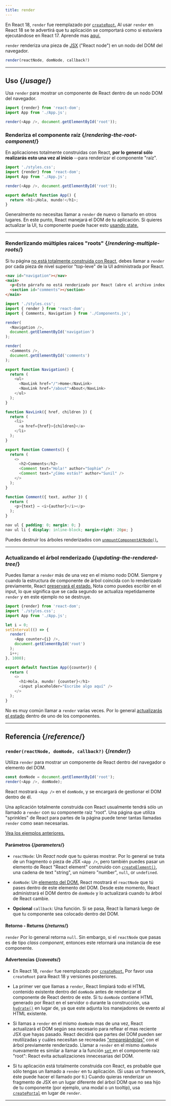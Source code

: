 ```yaml
---
title: render
---
```


<Pitfall>

En React 18, `render` fue reemplazado por [`createRoot`.](/apis/react-dom/client/createRoot) Al usar `render` en React 18 se te advertirá que tu aplicación se comportará como si estuviera ejecutándose en React 17. Aprende mas [aquí.](https://reactjs.org/blog/2022/03/08/react-18-upgrade-guide.html#updates-to-client-rendering-apis)

</Pitfall>


<Intro>

`render` renderiza una pieza de [JSX](/learn/writing-markup-with-jsx) ("React node") en un nodo del DOM del navegador.

```js
render(reactNode, domNode, callback?)
```

</Intro>

<InlineToc />

---

## Uso {/*usage*/}

Usa `render` para mostrar un <CodeStep step={1}>componente de React</CodeStep> dentro de un <CodeStep step={2}>nodo DOM del navegador</CodeStep>.

```js [[1, 4, "<App />"], [2, 4, "document.getElementById('root')"]]
import {render} from 'react-dom';
import App from './App.js';

render(<App />, document.getElementById('root'));
````

### Renderiza el componente raíz {/*rendering-the-root-component*/}

En aplicaciones totalmente construidas con React, **por lo general sólo realizarás esto una vez al inicio** --para renderizar el componente "raíz".

<Sandpack>

```js index.js active
import './styles.css';
import {render} from 'react-dom';
import App from './App.js';

render(<App />, document.getElementById('root'));
```

```js App.js
export default function App() {
  return <h1>¡Hola, mundo!</h1>;
}
```

</Sandpack>

Generalmente no necesitas llamar a `render` de nuevo o llamarlo en otros lugares. En este punto, React manejará el DOM de tu aplicación. Si quieres actualizar la UI, tu componente puede hacer esto [usando state.](/apis/react/useState)

---

### Renderlizando múltiples raices "roots"  {/*rendering-multiple-roots*/}

Si tu página [no está totalmente construida con React](/learn/add-react-to-a-website), debes llamar a `render` por cada pieza de nivel superior "top-leve" de la UI administrada por React.

<Sandpack>

```html public/index.html
<nav id="navigation"></nav>
<main>
  <p>Este párrafo no está renderizado por React (abre el archivo index.html para verificarlo).</p>
  <section id="comments"></section>
</main>
```

```js index.js active
import './styles.css';
import { render } from 'react-dom';
import { Comments, Navigation } from './Components.js';

render(
  <Navigation />,
  document.getElementById('navigation')
);

render(
  <Comments />,
  document.getElementById('comments')
);
```

```js Components.js
export function Navigation() {
  return (
    <ul>
      <NavLink href="/">Home</NavLink>
      <NavLink href="/about">About</NavLink>
    </ul>
  );
}

function NavLink({ href, children }) {
  return (
    <li>
      <a href={href}>{children}</a>
    </li>
  );
}

export function Comments() {
  return (
    <>
      <h2>Comments</h2>
      <Comment text="Hola!" author="Sophie" />
      <Comment text="¿Cómo estás?" author="Sunil" />
    </>
  );
}

function Comment({ text, author }) {
  return (
    <p>{text} — <i>{author}</i></p>
  );
}
```

```css
nav ul { padding: 0; margin: 0; }
nav ul li { display: inline-block; margin-right: 20px; }
```

</Sandpack>

Puedes destruir los árboles renderizados con [`unmountComponentAtNode()`.](/apis/react-dom/unmountComponentAtNode)

---

### Actualizando el árbol renderizado {/*updating-the-rendered-tree*/}

Puedes llamar a `render` más de una vez en el mismo nodo DOM. Siempre y cuando la estructura de componente de árbol coincida con lo renderizado previamente, React [preservará el estado.](/learn/preserving-and-resetting-state) Nota como puedes escribir en el input, lo que significa que se cada segundo se actualiza repetidamente `render` y en este ejemplo no se destruye.

<Sandpack>

```js index.js active
import {render} from 'react-dom';
import './styles.css';
import App from './App.js';

let i = 0;
setInterval(() => {
  render(
    <App counter={i} />,
    document.getElementById('root')
  );
  i++;
}, 1000);
```

```js App.js
export default function App({counter}) {
  return (
    <>
      <h1>Hola, mundo! {counter}</h1>
      <input placeholder="Escribe algo aquí" />
    </>
  );
}
```

</Sandpack>

No es muy común llamar a `render` varias veces. Por lo general [actualizarás el estado](/apis/react/useState) dentro de uno de los componentes.

---

## Referencia {/*reference*/}

### `render(reactNode, domNode, callback?)` {/*render*/}

Utiliza `render` para mostrar un componente de React dentro del navegador o elemento del DOM.

```js
const domNode = document.getElementById('root');
render(<App />, domNode);
```

React mostrará `<App />`  en el `domNode`, y se encargará de gestionar el DOM dentro de él.

Una aplicación totalmente construida con React usualmente tendrá sólo un llamado a `render` con su componente raíz "root". Una página que utiliza "sprinkles" de React para partes de la página puede tener tantas llamadas `render` como sean necesarias.

[Vea los ejemplos anteriores.](#usage)

#### Parámetros {/*parameters*/}

* `reactNode`: Un *React node* que tu quieras mostrar. Por lo general se trata de un fragmento o pieza de JSX `<App />`, pero también puedes pasar un elemento de React "React element" construido con [`createElement()`](/apis/react/createElement), una cadena de text "string", un número "number", `null`, or `undefined`.

* `domNode`: Un [elemento del DOM.](https://developer.mozilla.org/en-US/docs/Web/API/Element) React mostrará el `reactNode` que tú pases dentro de este elemento del DOM. Desde este momento, React administrará el DOM dentro de `domNode` y lo actualizará cuando tu árbol de React cambie.

* **Opcional** `callback`: Una función. Si se pasa, React la llamará luego de que tu componente sea colocado dentro del DOM.


#### Retorno - Returns {/*returns*/}

`render` Por lo general retorna `null`. Sin embargo, si el `reactNode` que pasas es de tipo *class component*, entonces este retornará una instancia de ese componente.

#### Advertencias {/*caveats*/}

* En React 18, `render` fue reemplazado por [`createRoot`.](/apis/react-dom/client/createRoot) Por favor usa `createRoot` para React 18 y versiones posteriores.

* La primer ver que llamas a `render`, React limpiará todo el HTML contenido existente dentro del `domNode` antes de renderizar el componente de React dentro de este. Si tu `domNode` contiene HTML generado por React en el servidor o durante la construcción, usa [`hydrate()`](/apis/react-dom/hydrate) en lugar de, ya que este adjunta los manejadores de evento al HTML existente.

* Si llamas a `render` en el mismo `domNode` mas de una vez, React actualizará el DOM según sea necesario para reflear el mas reciente JSX que hayas pasado. React decidirá que partes del DOM pueden ser reutilizadas y cuáles necesitan se recreadas ["emparejándolas"](/learn/preserving-and-resetting-state) con el árbol previamente renderizado. Llamar a `render` en el mismo `domNode` nuevamente es similar a llamar a la función [`set` ](/apis/react/useState#setstate) en el componente raíz "root": React evita actualizaciones innecesarias del DOM.

* Si tu aplicación está totalmente construida con React, es probable que sólo tengas un llamado a `render` en tu aplicación. (Si usas un framework, éste puede hacer el llamado por ti.) Cuando quieras renderizar un fragmento de JSX en un lugar diferente del árbol DOM que no sea hijo de tu componente (por ejemplo, una modal o un tooltip), usa [`createPortal`](/apis/react-dom/createPortal) en lugar de `render`.

---

